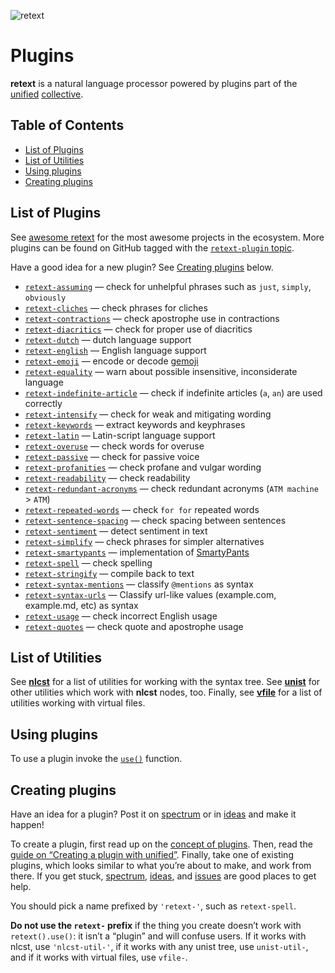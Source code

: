 ![retext][logo]

# Plugins

**retext** is a natural language processor powered by plugins part of the
[unified][] [collective][].

## Table of Contents

*   [List of Plugins](#list-of-plugins)
*   [List of Utilities](#list-of-utilities)
*   [Using plugins](#using-plugins)
*   [Creating plugins](#creating-plugins)

## List of Plugins

See [awesome retext][awesome] for the most awesome projects in the ecosystem.
More plugins can be found on GitHub tagged with the
[`retext-plugin` topic][topic].

Have a good idea for a new plugin?
See [Creating plugins][create] below.

*   [`retext-assuming`](https://github.com/davidhund/retext-assuming)
    — check for unhelpful phrases such as `just`, `simply`, `obviously`
*   [`retext-cliches`](https://github.com/dunckr/retext-cliches)
    — check phrases for cliches
*   [`retext-contractions`](https://github.com/retextjs/retext-contractions)
    — check apostrophe use in contractions
*   [`retext-diacritics`](https://github.com/retextjs/retext-diacritics)
    — check for proper use of diacritics
*   [`retext-dutch`](https://github.com/retextjs/retext/tree/master/packages/retext-dutch)
    — dutch language support
*   [`retext-english`](https://github.com/retextjs/retext/tree/master/packages/retext-english)
    — English language support
*   [`retext-emoji`](https://github.com/retextjs/retext-emoji)
    — encode or decode [gemoji](https://github.com/github/gemoji)
*   [`retext-equality`](https://github.com/retextjs/retext-equality)
    — warn about possible insensitive, inconsiderate language
*   [`retext-indefinite-article`](https://github.com/retextjs/retext-indefinite-article)
    — check if indefinite articles (`a`, `an`) are used correctly
*   [`retext-intensify`](https://github.com/retextjs/retext-intensify)
    — check for weak and mitigating wording
*   [`retext-keywords`](https://github.com/retextjs/retext-keywords)
    — extract keywords and keyphrases
*   [`retext-latin`](https://github.com/retextjs/retext/tree/master/packages/retext-latin)
    — Latin-script language support
*   [`retext-overuse`](https://github.com/dunckr/retext-overuse)
    — check words for overuse
*   [`retext-passive`](https://github.com/retextjs/retext-passive)
    — check for passive voice
*   [`retext-profanities`](https://github.com/retextjs/retext-profanities)
    — check profane and vulgar wording
*   [`retext-readability`](https://github.com/retextjs/retext-readability)
    — check readability
*   [`retext-redundant-acronyms`](https://github.com/retextjs/retext-redundant-acronyms)
    — check redundant acronyms (`ATM machine` > `ATM`)
*   [`retext-repeated-words`](https://github.com/retextjs/retext-repeated-words)
    — check `for for` repeated words
*   [`retext-sentence-spacing`](https://github.com/retextjs/retext-sentence-spacing)
    — check spacing between sentences
*   [`retext-sentiment`](https://github.com/retextjs/retext-sentiment)
    — detect sentiment in text
*   [`retext-simplify`](https://github.com/retextjs/retext-simplify)
    — check phrases for simpler alternatives
*   [`retext-smartypants`](https://github.com/retextjs/retext-smartypants)
    — implementation of [SmartyPants](https://daringfireball.net/projects/smartypants/)
*   [`retext-spell`](https://github.com/retextjs/retext-spell)
    — check spelling
*   [`retext-stringify`](https://github.com/retextjs/retext/tree/master/packages/retext-stringify)
    — compile back to text
*   [`retext-syntax-mentions`](https://github.com/retextjs/retext-syntax-mentions)
    — classify `@mentions` as syntax
*   [`retext-syntax-urls`](https://github.com/retextjs/retext-syntax-urls)
    — Classify url-like values (example.com, example.md, etc) as syntax
*   [`retext-usage`](https://github.com/admhlt/retext-usage)
    — check incorrect English usage
*   [`retext-quotes`](https://github.com/retextjs/retext-quotes)
    — check quote and apostrophe usage

## List of Utilities

See [**nlcst**][nlcst-util] for a list of utilities for working with the syntax
tree.
See [**unist**][unist-util] for other utilities which work with **nlcst** nodes,
too.
Finally, see [**vfile**][vfile-util] for a list of utilities working with
virtual files.

## Using plugins

To use a plugin invoke the [`use()`][unified-use] function.

## Creating plugins

Have an idea for a plugin?
Post it on [spectrum][] or in [ideas][] and make it happen!

To create a plugin, first read up on the [concept of plugins][unified-plugins].
Then, read the [guide on “Creating a plugin with unified”][guide].
Finally, take one of existing plugins, which looks similar to what you’re about
to make, and work from there.
If you get stuck, [spectrum][], [ideas][], and [issues][] are good places to get
help.

You should pick a name prefixed by `'retext-'`, such as `retext-spell`.

**Do not use the `retext-` prefix** if the thing you create doesn’t work with
`retext().use()`: it isn’t a “plugin” and will confuse users.
If it works with nlcst, use `'nlcst-util-'`, if it works with any unist tree,
use `unist-util-`, and if it works with virtual files, use `vfile-`.

<!--Definitions:-->

[logo]: https://raw.githubusercontent.com/retextjs/retext/976354b/logo.svg?sanitize=true

[nlcst-util]: https://github.com/syntax-tree/nlcst#list-of-utilities

[unist-util]: https://github.com/syntax-tree/unist#unist-node-utilties

[vfile-util]: https://github.com/vfile/vfile#utilities

[unified-use]: https://github.com/unifiedjs/unified#processoruseplugin-options

[unified-plugins]: https://github.com/unifiedjs/unified#plugin

[issues]: https://github.com/retextjs/retext/issues

[spectrum]: https://spectrum.chat/unified/retext

[guide]: https://unifiedjs.com/create-a-plugin.html

[unified]: https://github.com/unifiedjs/unified

[collective]: https://opencollective.com/unified

[create]: #creating-plugins

[awesome]: https://github.com/retextjs/awesome-retext

[ideas]: https://github.com/retextjs/ideas

[topic]: https://github.com/topics/retext-plugin
